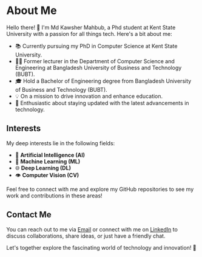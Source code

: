 # About Me

Hello there! 👋 I'm Md Kawsher Mahbub, a Phd student at Kent State University with a passion for all things tech. Here's a bit about me:

- 📚 Currently pursuing my PhD in Computer Science at Kent State University.
- 👨‍🏫 Former lecturer in the Department of Computer Science and Engineering at Bangladesh University of Business and Technology (BUBT).
- 🎓 Hold a Bachelor of Engineering degree from Bangladesh University of Business and Technology (BUBT).
- 💡 On a mission to drive innovation and enhance education.
- 🌟 Enthusiastic about staying updated with the latest advancements in technology.

## Interests

My deep interests lie in the following fields:

- 🤖 **Artificial Intelligence (AI)**
- 🧠 **Machine Learning (ML)**
- 🌐 **Deep Learning (DL)**
- 👁️ **Computer Vision (CV)**

Feel free to connect with me and explore my GitHub repositories to see my work and contributions in these areas!

## Contact Me

You can reach out to me via [Email](mailto:mmahbub@kent.edu) or connect with me on [LinkedIn](https://www.linkedin.com/in/kawsher-mahbub/) to discuss collaborations, share ideas, or just have a friendly chat.

Let's together explore the fascinating world of technology and innovation! 🚀
